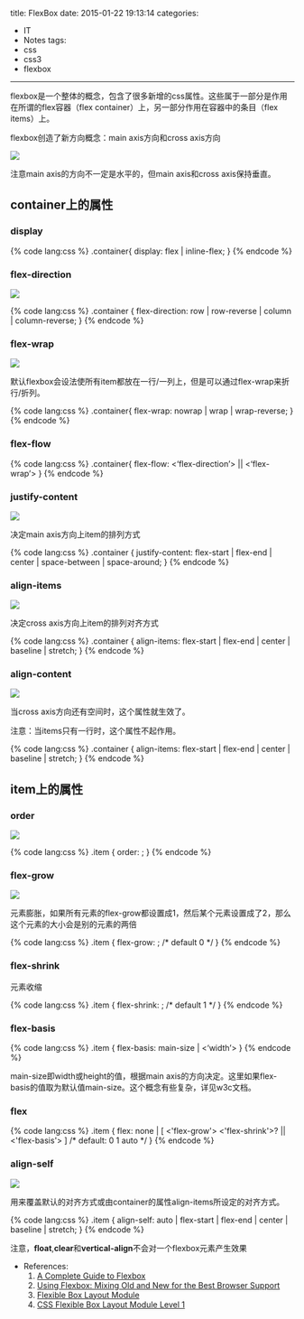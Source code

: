 title: FlexBox
date: 2015-01-22 19:13:14
categories:
- IT
- Notes
tags:
- css
- css3
- flexbox
---
flexbox是一个整体的概念，包含了很多新增的css属性。这些属于一部分是作用在所谓的flex容器（flex container）上，另一部分作用在容器中的条目（flex items）上。

flexbox创造了新方向概念：main axis方向和cross axis方向

![](http://cdn.css-tricks.com/wp-content/uploads/2011/08/flexbox.png)

注意main axis的方向不一定是水平的，但main axis和cross axis保持垂直。

<!--more-->

## container上的属性

### display

{% code lang:css %}
.container{
    display: flex | inline-flex;
}
{% endcode %}

### flex-direction

![](http://cdn.css-tricks.com/wp-content/uploads/2014/05/flex-direction1.svg)

{% code lang:css %}
.container {
    flex-direction: row | row-reverse | column | column-reverse;
}
{% endcode %}

### flex-wrap

![](http://cdn.css-tricks.com/wp-content/uploads/2014/05/flex-wrap.svg)

默认flexbox会设法使所有item都放在一行/一列上，但是可以通过flex-wrap来折行/折列。

{% code lang:css %}
.container{
    flex-wrap: nowrap | wrap | wrap-reverse;
}
{% endcode %}

### flex-flow

{% code lang:css %}
.container{
    flex-flow: <‘flex-direction’> || <‘flex-wrap’>
}
{% endcode %}

### justify-content

![](http://cdn.css-tricks.com/wp-content/uploads/2013/04/justify-content.svg)

决定main axis方向上item的排列方式

{% code lang:css %}
.container {
    justify-content: flex-start | flex-end | center | space-between | space-around;
}
{% endcode %}

### align-items

![](http://cdn.css-tricks.com/wp-content/uploads/2014/05/align-items.svg)

决定cross axis方向上item的排列对齐方式

{% code lang:css %}
.container {
    align-items: flex-start | flex-end | center | baseline | stretch;
}
{% endcode %}

### align-content

![](http://cdn.css-tricks.com/wp-content/uploads/2013/04/align-content.svg)

当cross axis方向还有空间时，这个属性就生效了。

注意：当items只有一行时，这个属性不起作用。

{% code lang:css %}
.container {
    align-items: flex-start | flex-end | center | baseline | stretch;
}
{% endcode %}

## item上的属性

### order

![](http://cdn.css-tricks.com/wp-content/uploads/2013/04/order-2.svg)

{% code lang:css %}
.item {
    order: <integer>;
}
{% endcode %}

### flex-grow

![](http://cdn.css-tricks.com/wp-content/uploads/2014/05/flex-grow.svg)

元素膨胀，如果所有元素的flex-grow都设置成1，然后某个元素设置成了2，那么这个元素的大小会是别的元素的两倍

{% code lang:css %}
.item {
    flex-grow: <number>; /* default 0 */
}
{% endcode %}

### flex-shrink

元素收缩

{% code lang:css %}
.item {
  flex-shrink: <number>; /* default 1 */
}
{% endcode %}

### flex-basis

{% code lang:css %}
.item {
    flex-basis: main-size | <‘width’>
}
{% endcode %}

main-size即width或height的值，根据main axis的方向决定。这里如果flex-basis的值取为默认值main-size。这个概念有些复杂，详见w3c文档。

### flex

{% code lang:css %}
.item {
    flex: none | [ <'flex-grow'> <'flex-shrink'>? || <'flex-basis'> ] /* default: 0 1 auto */
}
{% endcode %}

### align-self

![](http://cdn.css-tricks.com/wp-content/uploads/2014/05/align-self.svg)

用来覆盖默认的对齐方式或由container的属性align-items所设定的对齐方式。

{% code lang:css %}
.item {
    align-self: auto | flex-start | flex-end | center | baseline | stretch;
}
{% endcode %}

注意，**float**,**clear**和**vertical-align**不会对一个flexbox元素产生效果


- References:
    1. [A Complete Guide to Flexbox](http://css-tricks.com/snippets/css/a-guide-to-flexbox/)
    2. [Using Flexbox: Mixing Old and New for the Best Browser Support](http://css-tricks.com/using-flexbox/)
    3. [Flexible Box Layout Module](http://caniuse.com/#feat=flexbox)
    4. [CSS Flexible Box Layout Module Level 1](http://www.w3.org/TR/css-flexbox-1/)